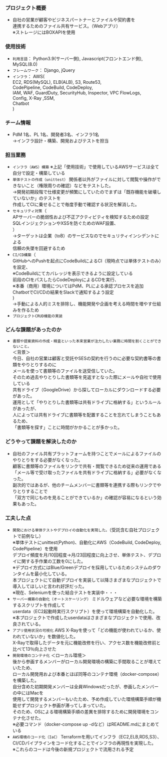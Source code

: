 ### プロジェクト概要
- 自社の営業が顧客やビジネスパートナーとファイルや契約書を  
連携するためのファイル共有サービス。（Webアプリ）  
※ストレージにはBOXAPIを使用

### 使用技術
- `利用言語`：
  Python3.9(サーバー側), Javascript(フロントエンド側), MySQL(8.0)
- `フレームワーク`：
  Django, jQuery
- `インフラ`：
  AWS(  
  EC2, RDS(MySQL), ELB(ALB), S3, Route53,  
  CodePipeline, CodeBuild, CodeDeploy,  
  IAM,  WAF, GuardDuty, SecurityHub, Inspector, VPC FlowLogs,  
  Config, X-Ray ,SSM,  
  Chatbot  
)

### チーム情報
- PdM 1名、PL 1名、開発者3名、インフラ1名  
→インフラ設計・構築、開発およびテストを担当

### 担当業務
- `インフラ（AWS）構築`
  ※上記「使用技術」で使用しているAWSサービスは全て自分で設定・構築している
- `単体テストの作成（unittest）`
  関係者以外がファイルに対して閲覧や操作ができないこと（権限周りの確認）などをテストした。  
  →開発初期段階で仕様変更が頻繁にしていたのでまずは「既存機能を破壊していないか」のテストを  
  作成してCIに乗せることで毎度手動で確認する状況を解消した。  
- `セキュリティ対策`（  
  APサーバーの脆弱性および不正アクティビティを検知するための設定  
  SQLインジェクションやXSSを防ぐためのWAF設置、  
）  
  →ターゲットは企業（toB）のサービスなのでセキュリティインシデントによる  
  信頼の失墜を回避するため
- `CI/CD構築`（  
  GitHubへのPushを起点にCodeBuildによるCI（現時点では単体テストのみ）を設定、  
  ※CodeBuildにてカバレッジを表示できるように設定している  
  前段のCIをパスしたらCodeDeployによるCDを実行、  
  ※本番（商用）環境についてはPdM、PLによる承認プロセスを追加  
  ChatbotでCI/CDの結果をSlackで通知するよう設定  
)  
→手動による人的ミスを排除し、機能開発や企画を考える時間を増やす仕組みを作るため
- `プロジェクトCRUD機能の実装`

### どんな課題があったのか
- `書類や提案資料の作成・精査といった本来営業が注力したい業務に時間を割くことができないこと。`  
  ＜背景＞  
  今日、自社の営業は顧客と受託やSESの契約を行うのに必要な契約書等の書類をやりとりするのに  
  メールを使って書類等のファイルを送受信していた。  
  そのため過去やりとりした書類等を見返すとなった際にメールや自社で使用している  
  共有ドライブ（GoogleDrive）から探してローカルにダウンロードする必要があった。  
  運用として「やりとりした書類等は共有ドライブに格納する」というルールがあったが、  
  人によっては共有ドライブに書類等を配置することを忘れてしまうこともあるため、  
  「書類等を探す」ことに時間がかかることが多かった。

### どうやって課題を解決したのか
- 自社のファイル共有プラットフォームを持つことでメールによるファイルのやりとりをする必要がなくなった。  
  顧客に書類等のファイルをリンクで共有・閲覧できるため従来の運用である  
  「メール等で受け取ったファイルを共有ドライブに格納する」必要がなくなった。  
  副次的ではあるが、他のチームメンバーに書類等を連携する際もリンクでやりとりすることで  
  「双方で同じものを見ることができているか」の確認が容易になるという効果もあった。

### 工夫した点
- `開発における単体テストやデプロイの自動化を実現した。`（受託含む自社プロジェクトで前例なし）  
  ※単体テストにunittest(Python)、自動化にAWS（CodeBuild, CodeDeploy, CodePipeline）を使用  
  デプロイ頻度を月/10回程度→月/23回程度に向上させ、単体テスト、デプロイに関する手作業の工数を0にした。  
  ※デプロイ方式にはBlue/Greenデプロイを採用しているためシステムのダウンタイムを最小化している。  
  本プロジェクトにて自動デプロイを実装して以降さまざまなプロジェクトで導入してほしいと言われ好評だった。  
  ※現在、Seleniumを使った結合テストを実装中・・・
- `サーバー構築の自動化（オートスケーリング）`
  ミドルウェアなど必要な環境を構築するスクリプトを作成して  
  userdata（EC2起動時実行スクリプト）を使って環境構築を自動化した。  
  ※本プロジェクトで作成したuserdataはさまざまなプロジェクトで使用、改良されている。
- `アプリ使用状況の可視化`
  AWS  X-Rayを使って「どの機能が使われているか、使われていないか」を数値化した。  
  X-Rayで取得したデータを元に機能改修を行い、アクセス数を機能改修前と比べて13％向上させた  
- `開発環境のコンテナ化`
  ＜ローカル環境＞  
  後から参画するメンバーがローカル開発環境の構築に手間取ることが増えていたため、  
  ローカル開発用および本番とほぼ同等のコンテナ環境（docker-compose）を構築した。  
  自分含めた初期開発メンバーは全員Windowsだったが、参画したメンバーの中にはMacを  
  使用して開発するメンバーもいたため、予め作成していた環境構築手順が機能せずプロジェクト参画が滞ってしまっていた。  
  そのため、OSによる環境構築手順の差異を排除するために開発環境をコンテナ化させた。  
  ※必要コマンド（docker-compose up -dなど）はREADME.mdにまとめている  
- `AWS環境のコード化（IaC）`
  Terraformを用いてインフラ（EC2,ELB,RDS,S3）、CI/CDパイプラインをコード化することでインフラの再現性を実現した。  
  ※これらのコードは今後の新規プロジェクトで流用される予定
